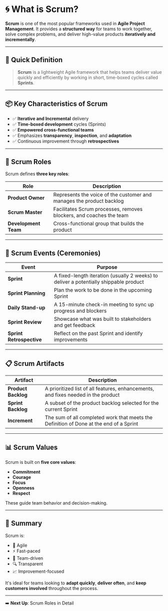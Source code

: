 # 🌀 What is Scrum?

**Scrum** is one of the most popular frameworks used in **Agile Project Management**. It provides a **structured way** for teams to work together, solve complex problems, and deliver high-value products **iteratively and incrementally**.

---

## 🚀 Quick Definition

> **Scrum** is a lightweight Agile framework that helps teams deliver value quickly and efficiently by working in short, time-boxed cycles called **Sprints**.

---

## 📦 Key Characteristics of Scrum

- ✅ **Iterative and Incremental** delivery
- ✅ **Time-boxed development** cycles (Sprints)
- ✅ **Empowered cross-functional teams**
- ✅ Emphasizes **transparency**, **inspection**, and **adaptation**
- ✅ Continuous improvement through **retrospectives**

---

## 👥 Scrum Roles

Scrum defines **three key roles**:

| Role | Description |
|------|-------------|
| **Product Owner** | Represents the voice of the customer and manages the product backlog |
| **Scrum Master** | Facilitates Scrum processes, removes blockers, and coaches the team |
| **Development Team** | Cross-functional group that builds the product |

---

## 📆 Scrum Events (Ceremonies)

| Event | Purpose |
|-------|---------|
| **Sprint** | A fixed-length iteration (usually 2 weeks) to deliver a potentially shippable product |
| **Sprint Planning** | Plan the work to be done in the upcoming Sprint |
| **Daily Stand-up** | A 15-minute check-in meeting to sync up progress and blockers |
| **Sprint Review** | Showcase what was built to stakeholders and get feedback |
| **Sprint Retrospective** | Reflect on the past Sprint and identify improvements |

---

## 📋 Scrum Artifacts

| Artifact | Description |
|----------|-------------|
| **Product Backlog** | A prioritized list of all features, enhancements, and fixes needed in the product |
| **Sprint Backlog** | A subset of the product backlog selected for the current Sprint |
| **Increment** | The sum of all completed work that meets the Definition of Done at the end of a Sprint |

---

## 📊 Scrum Values

Scrum is built on **five core values**:
- **Commitment**
- **Courage**
- **Focus**
- **Openness**
- **Respect**

These guide team behavior and decision-making.

---

## 📌 Summary

Scrum is:

- 🔁 Agile
- ⚡ Fast-paced
- 👥 Team-driven
- 🔍 Transparent
- 📈 Improvement-focused

It's ideal for teams looking to **adapt quickly**, **deliver often**, and **keep customers involved** throughout the process.

---

➡️ **Next Up**: Scrum Roles in Detail
